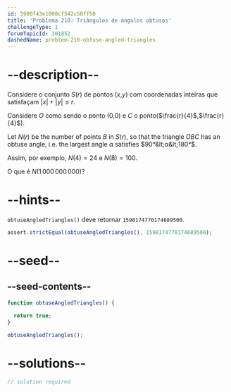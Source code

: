 ```yaml
---
id: 5900f43e1000cf542c50ff50
title: 'Problema 210: Triângulos de ângulos obtusos'
challengeType: 1
forumTopicId: 301852
dashedName: problem-210-obtuse-angled-triangles
---
```


# --description--

Considere o conjunto $S(r)$ de pontos ($x$,$y$) com coordenadas inteiras que satisfaçam $|x| + |y| ≤ r$.

Considere $O$ como sendo o ponto (0,0) e $C$ o ponto($\frac{r}{4}$,$\frac{r}{4}$).

Let $N(r)$ be the number of points $B$ in $S(r)$, so that the triangle $OBC$ has an obtuse angle, i.e. the largest angle $α$ satisfies $90°&lt;α&lt;180°$.

Assim, por exemplo, $N(4)=24$ e $N(8)=100$.

O que é $N(1\,000\,000\,000)$?

# --hints--

`obtuseAngledTriangles()` deve retornar `1598174770174689500`.

```js
assert.strictEqual(obtuseAngledTriangles(), 1598174770174689500);
```

# --seed--

## --seed-contents--

```js
function obtuseAngledTriangles() {

  return true;
}

obtuseAngledTriangles();
```

# --solutions--

```js
// solution required
```
